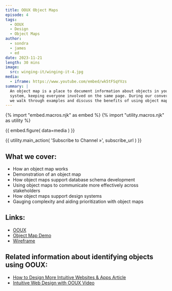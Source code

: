 ```yaml
---
title: OOUX Object Maps
episode: 4
tags:
  - OOUX
  - Design
  - Object Maps
author:
  - sondra
  - james
  - ed
date: 2023-11-21
length: 30 mins
image:
  src: winging-it/winging-it-4.jpg
media:
  - iframe: https://www.youtube.com/embed/wk5tFSqYVzs
summary: |
  An object map is a place to document information about objects in your digital
  system, keeping everyone involved on the same page. During our conversation,
  we walk through examples and discuss the benefits of using object maps.
---
```


{% import "embed.macros.njk" as embed %}
{% import "utility.macros.njk" as utility %}

{{ embed.figure(
  data=media
) }}

{{ utility.main_action(
  'Subscribe to Channel »',
  subscribe_url
) }}

## What we cover:

- How an object map works
- Demonstration of an object map
- How object maps support database schema development
- Using object maps to communicate more effectively across stakeholders
- How object maps support design systems
- Gauging complexity and aiding prioritization with object maps

## Links:

- [OOUX](https://www.ooux.com/)
- [Object Map Demo](https://xd.adobe.com/view/0941ed26-762a-48b7-88e2-0e89f5b1307f-5c12/?fullscreen)
- [Wireframe](https://xd.adobe.com/view/930b3686-1ec4-4043-a6e1-6b6caedb9cd3-c658/?fullscreen)

## Related information about identifying objects using OOUX:

- [How to Design More Intuitive Websites & Apps Article](https://www.oddbird.net/2023/11/09/unintuitive-objects/)
- [Intuitive Web Design with OOUX Video](https://www.oddbird.net/2023/10/24/winging-it-03/)
